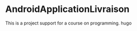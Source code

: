 AndroidApplicationLivraison
===========================

This is a project support for a course on programming.
hugo